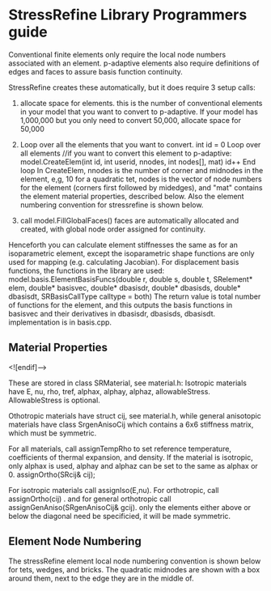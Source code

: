 # StressRefine Library Programmers guide

Conventional finite elements only require the local node numbers associated with an element. p-adaptive elements also require definitions of edges and faces to assure basis function continuity.

StressRefine creates these automatically, but it does require 3 setup calls:

1. allocate space for elements. this is the number of conventional elements in your model that you want to convert to p-adaptive. If your model has 1,000,000 but you only need to convert 50,000, allocate space for 50,000
 2. Loop over all the elements that you want to convert.
	int id = 0
	Loop over all elements
		//if you want to convert this element to p-adaptive:
		model.CreateElem(int id, int userid, nnodes, int nodes[], mat)
		id++
	End loop
In CreateElem, nnodes is the number of corner and midnodes in the element, e,g, 10 for a quadratic tet, nodes is the vector of node numbers for the element (corners first followed by midedges), and "mat" contains the element material properties, described below. Also the element numbering convention for stressrefine is shown below.

3. call model.FillGlobalFaces() faces are automatically allocated and created, with global node order assigned for continuity.

Henceforth you can calculate element stiffnesses the same as for an isoparametric element, except the isoparametric shape functions are only used for mapping (e.g. calculating Jacobian). For displacement basis functions, the functions in the library are used:
model.basis.ElementBasisFuncs(double r, double s, double t, SRelement* elem, double* basisvec, double* dbasisdr, double* dbasisds, double* dbasisdt, SRBasisCallType calltype = both)
The return value is total number of functions for the element, and this outputs the basis functions in basisvec and their derivatives in dbasisdr, dbasisds, dbasisdt. implementation is in basis.cpp.
## Material Properties
<![endif]-->

These are stored in class SRMaterial, see material.h: Isotropic materials have E, nu, rho, tref, alphax, alphay, alphaz, allowableStress. AllowableStress is optional.

Othotropic materials have struct cij, see material.h, while general anisotopic materials have class SrgenAnisoCij which contains a 6x6 stiffness matrix, which must be symmetric.

For all materials, call assignTempRho to set reference temperature, coefficients of thermal expansion, and density. If the material is isotropic, only alphax is used, alphay and alphaz can be set to the same as alphax or 0. assignOrtho(SRcij& cij);

For isotropic materials call assignIso(E,nu). For orthotropic, call assignOrtho(cij) . and for general orthotropic call assignGenAniso(SRgenAnisoCij& gcij). only the elements either above or below the diagonal need be specificied, it will be made symmetric.

## Element Node Numbering
The stressRefine element local node numbering convention is shown below for tets, wedges, and bricks. The quadratic midnodes are shown with a box around them, next to the edge they are in the middle of.



<!--stackedit_data:
eyJoaXN0b3J5IjpbLTEyMTg0NTYwMjcsLTc5ODIxNjg5NV19
-->